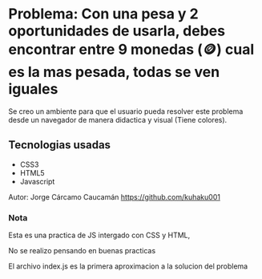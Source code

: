 # Problema: Con una pesa y 2 oportunidades de usarla, debes encontrar entre 9 monedas (🪙) cual es la mas pesada, todas se ven iguales

Se creo un ambiente para que el usuario pueda resolver este problema desde un navegador de manera
didactica y visual (Tiene colores).

## Tecnologias usadas

- CSS3
- HTML5
- Javascript

Autor: Jorge Cárcamo Caucamán <https://github.com/kuhaku001>

### Nota

Esta es una practica de JS intergado con CSS y HTML,

No se realizo pensando en buenas practicas

El archivo index.js es la primera aproximacion a la solucion del problema

